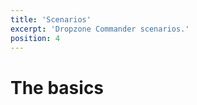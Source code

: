 ```yaml
---
title: 'Scenarios'
excerpt: 'Dropzone Commander scenarios.'
position: 4
---
```

# The basics

<script setup>
  import { data as pages } from '/documents.data'
  const slug = '/en/dzc/scenarios/'
  const filteredPages = pages.filter(page => page?.href.indexOf(slug) > -1 && page?.href.indexOf('index.html') < 0)
    .sort((a, b) => a.position - b.position)
</script>

<CategoryCardsContainer :pages="filteredPages" />
